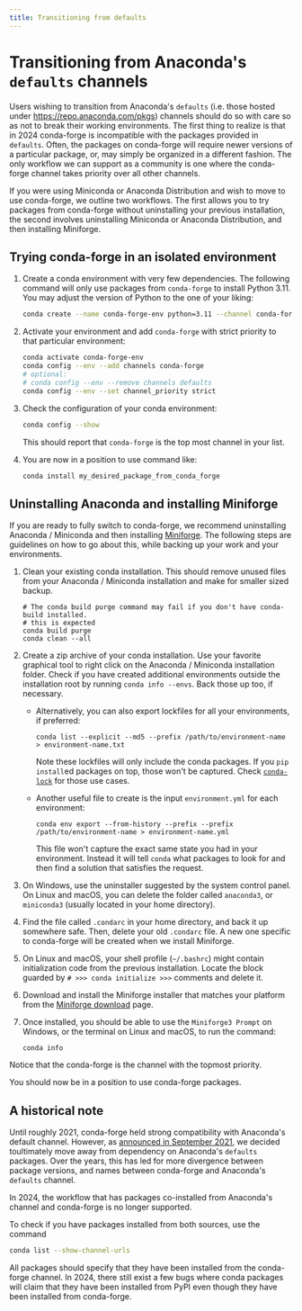 ```yaml
---
title: Transitioning from defaults
---
```


# Transitioning from Anaconda's `defaults` channels

Users wishing to transition from Anaconda's `defaults` (i.e. those hosted under
https://repo.anaconda.com/pkgs) channels should do so with care so as not to
break their working environments. The first thing to realize
is that in 2024 conda-forge is incompatible with the packages provided in
`defaults`. Often, the packages on conda-forge will require
newer versions of a particular package, or, may simply be organized in a
different fashion. The only workflow we can support as a community is one where
the conda-forge channel takes priority over all other channels.

If you were using Miniconda or Anaconda Distribution and wish to move to use
conda-forge, we outline two workflows. The first allows you to try packages from
conda-forge without uninstalling your previous installation, the second
involves uninstalling Miniconda or Anaconda Distribution, and then installing
Miniforge.

## Trying conda-forge in an isolated environment

1. Create a conda environment with very few dependencies. The following
   command will only use packages from `conda-forge` to install Python 3.11. You
   may adjust the version of Python to the one of your liking:

   ```bash
   conda create --name conda-forge-env python=3.11 --channel conda-forge --override-channels
   ```

2. Activate your environment and add `conda-forge` with strict priority to
   that particular environment:

   ```bash
   conda activate conda-forge-env
   conda config --env --add channels conda-forge
   # optional:
   # conda config --env --remove channels defaults
   conda config --env --set channel_priority strict
   ```

3. Check the configuration of your conda environment:

   ```bash
   conda config --show
   ```

   This should report that `conda-forge` is the top most channel in your list.

4. You are now in a position to use command like:

   ```bash
   conda install my_desired_package_from_conda_forge
   ```

## Uninstalling Anaconda and installing Miniforge

If you are ready to fully switch to conda-forge, we recommend uninstalling
Anaconda / Miniconda and then installing [Miniforge](/download). The following steps
are guidelines on how to go about this, while backing up your work and your environments.

1. Clean your existing conda installation. This should remove unused files from
   your Anaconda / Miniconda installation and make for smaller sized backup.

   ```shell
   # The conda build purge command may fail if you don't have conda-build installed.
   # this is expected
   conda build purge
   conda clean --all
   ```

2. Create a zip archive of your conda installation. Use your favorite graphical tool
   to right click on the Anaconda / Miniconda installation folder. Check if you have
   created additional environments outside the installation root by running
   `conda info --envs`. Back those up too, if necessary.

   - Alternatively, you can also export lockfiles for all your environments, if preferred:

     ```shell
     conda list --explicit --md5 --prefix /path/to/environment-name > environment-name.txt
     ```

     Note these lockfiles will only include the conda packages. If you `pip install`ed packages
     on top, those won't be captured. Check [`conda-lock`](https://conda.github.io/conda-lock/)
     for those use cases.

   - Another useful file to create is the input `environment.yml` for each environment:
     ```shell
     conda env export --from-history --prefix --prefix /path/to/environment-name > environment-name.yml
     ```
     This file won't capture the exact same state you had in your environment. Instead it
     will tell `conda` what packages to look for and then find a solution that satisfies
     the request.

3. On Windows, use the uninstaller suggested by the system control panel.
   On Linux and macOS, you can delete the folder called `anaconda3`, or `miniconda3`
   (usually located in your home directory).

4. Find the file called `.condarc` in your home directory, and back it up somewhere safe.
   Then, delete your old `.condarc` file. A new one specific to conda-forge will be
   created when we install Miniforge.

5. On Linux and macOS, your shell profile (`~/.bashrc`) might contain initialization code
   from the previous installation. Locate the block guarded by `# >>> conda initialize >>>`
   comments and delete it.

6. Download and install the Miniforge installer that matches your platform from
   the [Miniforge download](/download) page.

7. Once installed, you should be able to use the `Miniforge3 Prompt` on
   Windows, or the terminal on Linux and macOS, to run the command:

   ```shell
   conda info
   ```

Notice that the conda-forge is the channel with the topmost priority.

You should now be in a position to use conda-forge packages.

## A historical note

Until roughly 2021, conda-forge held strong compatibility with Anaconda's
default channel. However, as [announced in September 2021][defaults-announcement], 
we decided toultimately move away from dependency on Anaconda's `defaults` packages. 
Over the years, this has led for more divergence between package versions, and names
between conda-forge and Anaconda's `defaults` channel.

In 2024, the workflow that has packages co-installed from Anaconda's channel and
conda-forge is no longer supported.

To check if you have packages installed from both sources, use the command

```bash
conda list --show-channel-urls
```

All packages should specify that they have been installed from the conda-forge
channel. In 2024, there still exist a few bugs where conda packages will
claim that they have been installed from PyPI even though they have been
installed from conda-forge.

[defaults-announcement]: /news/2021/09/30/defaults-channel-is-now-dropped-when-building-conda-forge-packages/
